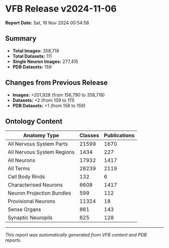 # VFB Release v2024-11-06

**Report Date:** Sat, 16 Nov 2024 00:54:58

## Summary

- **Total Images:** 358,718
- **Total Datasets:** 111
- **Single Neuron Images:** 277,415
- **PDB Datasets:** 159

## Changes from Previous Release

- **Images:** +201,928 (from 156,790 to 358,718)
- **Datasets:** +2 (from 109 to 111)
- **PDB Datasets:** +1 (from 158 to 159)

## Ontology Content

| Anatomy Type | Classes | Publications |
|--------------|---------|-------------|
| All Nervous System Parts | 21599 | 1670 |
| All Nervous System Regions | 1434 | 227 |
| All Neurons | 17932 | 1417 |
| All Terms | 28239 | 2119 |
| Cell Body Rinds | 132 | 6 |
| Characterised Neurons | 6608 | 1417 |
| Neuron Projection Bundles | 599 | 112 |
| Provisional Neurons | 11324 | 18 |
| Sense Organs | 861 | 143 |
| Synaptic Neuropils | 625 | 128 |

---

*This report was automatically generated from VFB content and PDB reports.*
